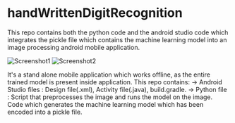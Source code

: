 # handWrittenDigitRecognition
This repo contains both the python code and the android studio code which integrates the pickle file which contains the machine learning model into an image processing android mobile application.

![Screenshot1](https://github.com/somaiahkm/handWrittenDigitRecognition/assets/125279140/95f4e491-84bc-43d3-a7d8-0e0cd508ff42)
![Screenshot2](https://github.com/somaiahkm/handWrittenDigitRecognition/assets/125279140/c2a56b3b-55a1-434e-b8f1-4a26a98dcf3c)


It's a stand alone mobile application which works offline, as the entire trained model is present inside application. 
This repo contains:
-> Android Studio files : Design file(.xml), Activity file(.java), build.gradle.
-> Python file : Script that preprocesses the image and runs the model on the image. Code which generates the machine learning model
which has been encoded into a pickle file.

